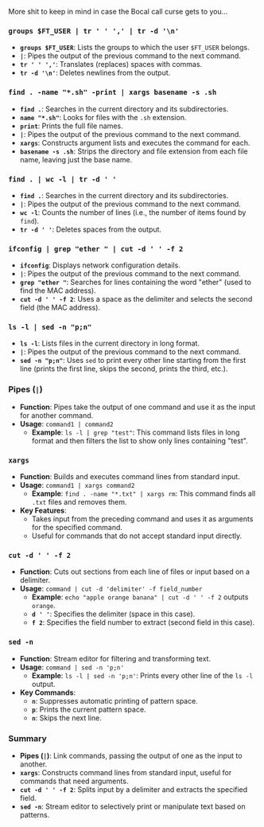 More shit to keep in mind in case the Bocal call curse gets to you...

### `groups $FT_USER | tr ' ' ',' | tr -d '\n'`

- **`groups $FT_USER`**: Lists the groups to which the user `$FT_USER` belongs.
- **`|`**: Pipes the output of the previous command to the next command.
- **`tr ' ' ','`**: Translates (replaces) spaces with commas.
- **`tr -d '\n'`**: Deletes newlines from the output.

### `find . -name "*.sh" -print | xargs basename -s .sh`

- **`find .`**: Searches in the current directory and its subdirectories.
- **`name "*.sh"`**: Looks for files with the `.sh` extension.
- **`print`**: Prints the full file names.
- **`|`**: Pipes the output of the previous command to the next command.
- **`xargs`**: Constructs argument lists and executes the command for each.
- **`basename -s .sh`**: Strips the directory and file extension from each file name, leaving just the base name.

### `find . | wc -l | tr -d ' '`

- **`find .`**: Searches in the current directory and its subdirectories.
- **`|`**: Pipes the output of the previous command to the next command.
- **`wc -l`**: Counts the number of lines (i.e., the number of items found by `find`).
- **`tr -d ' '`**: Deletes spaces from the output.

### `ifconfig | grep "ether " | cut -d ' ' -f 2`

- **`ifconfig`**: Displays network configuration details.
- **`|`**: Pipes the output of the previous command to the next command.
- **`grep "ether "`**: Searches for lines containing the word "ether" (used to find the MAC address).
- **`cut -d ' ' -f 2`**: Uses a space as the delimiter and selects the second field (the MAC address).

### `ls -l | sed -n "p;n"`

- **`ls -l`**: Lists files in the current directory in long format.
- **`|`**: Pipes the output of the previous command to the next command.
- **`sed -n "p;n"`**: Uses `sed` to print every other line starting from the first line (prints the first line, skips the second, prints the third, etc.).

### Pipes (`|`)

- **Function**: Pipes take the output of one command and use it as the input for another command.
- **Usage**: `command1 | command2`
    - **Example**: `ls -l | grep "test"`: This command lists files in long format and then filters the list to show only lines containing "test".

### `xargs`

- **Function**: Builds and executes command lines from standard input.
- **Usage**: `command1 | xargs command2`
    - **Example**: `find . -name "*.txt" | xargs rm`: This command finds all `.txt` files and removes them.
- **Key Features**:
    - Takes input from the preceding command and uses it as arguments for the specified command.
    - Useful for commands that do not accept standard input directly.

### `cut -d ' ' -f 2`

- **Function**: Cuts out sections from each line of files or input based on a delimiter.
- **Usage**: `command | cut -d 'delimiter' -f field_number`
    - **Example**: `echo "apple orange banana" | cut -d ' ' -f 2` outputs `orange`.
    - **`d ' '`**: Specifies the delimiter (space in this case).
    - **`f 2`**: Specifies the field number to extract (second field in this case).

### `sed -n`

- **Function**: Stream editor for filtering and transforming text.
- **Usage**: `command | sed -n 'p;n'`
    - **Example**: `ls -l | sed -n 'p;n'`: Prints every other line of the `ls -l` output.
- **Key Commands**:
    - **`n`**: Suppresses automatic printing of pattern space.
    - **`p`**: Prints the current pattern space.
    - **`n`**: Skips the next line.

### Summary

- **Pipes (`|`)**: Link commands, passing the output of one as the input to another.
- **`xargs`**: Constructs command lines from standard input, useful for commands that need arguments.
- **`cut -d ' ' -f 2`**: Splits input by a delimiter and extracts the specified field.
- **`sed -n`**: Stream editor to selectively print or manipulate text based on patterns.
